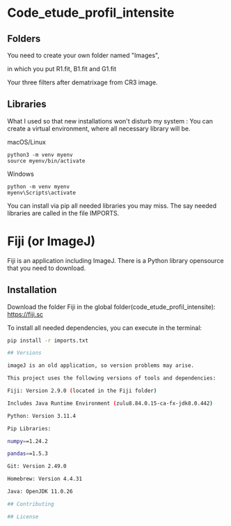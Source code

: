 # Code_etude_profil_intensite

## Folders

You need to create your own folder named "Images",

in which you put R1.fit, B1.fit and G1.fit

Your three filters after dematrixage from CR3 image.

## Libraries

What I used so that new installations won't disturb my system :
You can create a virtual environment, where all necessary library will be. 

macOS/Linux

    python3 -m venv myenv
    source myenv/bin/activate

Windows

    python -m venv myenv
    myenv\Scripts\activate

You can install via pip all needed libraries you may miss.
The say needed libraries are called in the file IMPORTS.

# Fiji (or ImageJ)

Fiji is an application including ImageJ.
There is a Python library opensource that you need to download.

## Installation

Download the folder Fiji in the global folder(code_etude_profil_intensite): 
https://fiji.sc

To install all needed dependencies, you can execute in the terminal:

```bash
pip install -r imports.txt 

## Versions

imageJ is an old application, so version problems may arise.

This project uses the following versions of tools and dependencies:

Fiji: Version 2.9.0 (located in the Fiji folder)

Includes Java Runtime Environment (zulu8.84.0.15-ca-fx-jdk8.0.442)

Python: Version 3.11.4

Pip Libraries:

numpy==1.24.2

pandas==1.5.3

Git: Version 2.49.0

Homebrew: Version 4.4.31

Java: OpenJDK 11.0.26

## Contributing

## License
